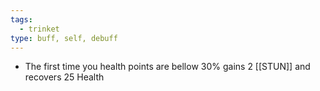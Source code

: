 ```yaml
---
tags:
  - trinket
type: buff, self, debuff
---
```

* The first time you health points are bellow 30% gains 2 [[STUN]] and recovers  25 Health
